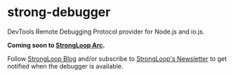 # strong-debugger

DevTools Remote Debugging Protocol provider for Node.js and io.js.

**Coming soon to [StrongLoop Arc](https://strongloop.com/node-js/arc/).**

Follow [StrongLoop Blog](https://strongloop.com/strongblog/) and/or subscribe
to [StrongLoop's Newsletter](https://strongloop.com/newsletter-registration/)
to get notified when the debugger is available.

